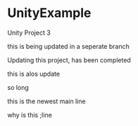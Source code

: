 # UnityExample
Unity Project 3

this is being updated in a seperate branch 

Updating this project, has been completed 

this is alos update

so long 


this is the newest main line 


why is this ;line 
